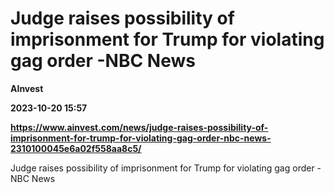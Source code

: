 # Judge raises possibility of imprisonment for Trump for violating gag order -NBC News
**AInvest**

**2023-10-20 15:57**

**https://www.ainvest.com/news/judge-raises-possibility-of-imprisonment-for-trump-for-violating-gag-order-nbc-news-2310100045e6a02f558aa8c5/**

Judge raises possibility of imprisonment for Trump for violating gag order -NBC News